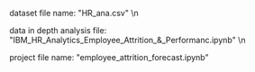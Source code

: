 dataset file name: "HR_ana.csv" \n

data in depth analysis file: "IBM_HR_Analytics_Employee_Attrition_&_Performanc.ipynb" \n

project file name: "employee_attrition_forecast.ipynb"
